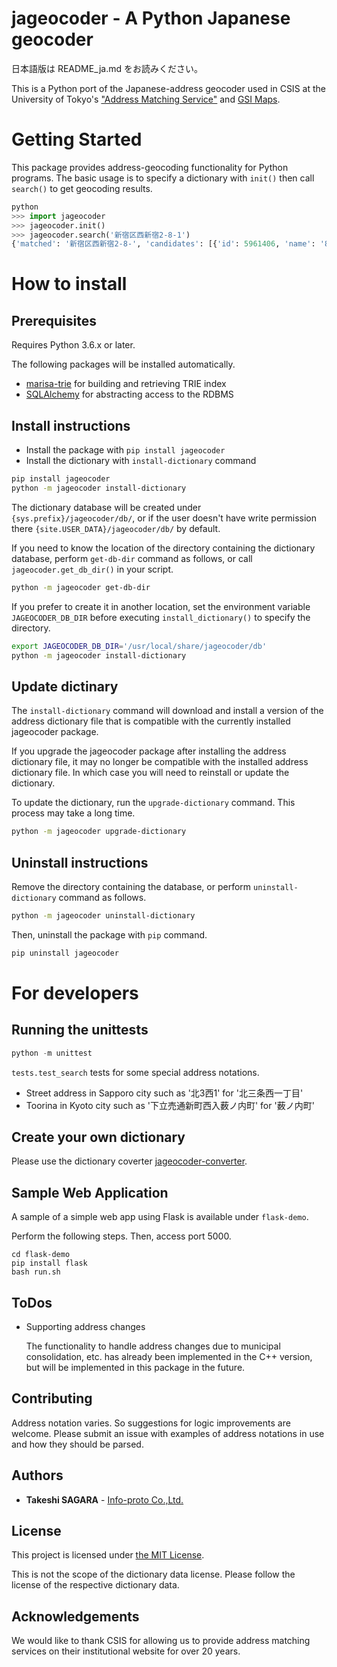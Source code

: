 # jageocoder - A Python Japanese geocoder

日本語版は README_ja.md をお読みください。

This is a Python port of the Japanese-address geocoder used in CSIS at the University of Tokyo's ["Address Matching Service"](https://newspat.csis.u-tokyo.ac.jp/geocode/modules/addmatch/index.php?content_id=1) and [GSI Maps](https://maps.gsi.go.jp/).

# Getting Started

This package provides address-geocoding functionality for Python programs. The basic usage is to specify a dictionary with `init()` then call `search()` to get geocoding results.

```python
python
>>> import jageocoder
>>> jageocoder.init()
>>> jageocoder.search('新宿区西新宿2-8-1')
{'matched': '新宿区西新宿2-8-', 'candidates': [{'id': 5961406, 'name': '8番', 'x': 139.691778, 'y': 35.689627, 'level': 7, 'note': None, 'fullname': ['東京都', '新宿区', '西新宿', '二丁目', '8番']}]}
```

# How to install

## Prerequisites

Requires Python 3.6.x or later.

The following packages will be installed automatically.

- [marisa-trie](https://pypi.org/project/marisa-trie/)
    for building and retrieving TRIE index
- [SQLAlchemy](https://pypi.org/project/SQLAlchemy/)
    for abstracting access to the RDBMS

## Install instructions

- Install the package with `pip install jageocoder`
- Install the dictionary with `install-dictionary` command

```sh
pip install jageocoder
python -m jageocoder install-dictionary
```

The dictionary database will be created under
`{sys.prefix}/jageocoder/db/`, or if the user doesn't have 
write permission there `{site.USER_DATA}/jageocoder/db/`
by default.

If you need to know the location of the directory containing
the dictionary database, perform `get-db-dir` command as follows,
or call `jageocoder.get_db_dir()` in your script.

```sh
python -m jageocoder get-db-dir
```

If you prefer to create it in another location, set the environment
variable `JAGEOCODER_DB_DIR` before executing `install_dictionary()`
to specify the directory.

```sh
export JAGEOCODER_DB_DIR='/usr/local/share/jageocoder/db'
python -m jageocoder install-dictionary
```

## Update dictinary

The `install-dictionary` command will download and install
a version of the address dictionary file that is compatible with
the currently installed jageocoder package.

If you upgrade the jageocoder package after installing
the address dictionary file, it may no longer be compatible with
the installed address dictionary file.
In which case you will need to reinstall or update the dictionary.

To update the dictionary, run the `upgrade-dictionary` command.
This process may take a long time.

```sh
python -m jageocoder upgrade-dictionary
```

## Uninstall instructions

Remove the directory containing the database, or perform 
`uninstall-dictionary` command as follows.

```sh
python -m jageocoder uninstall-dictionary
```

Then, uninstall the package with `pip` command.

```sh
pip uninstall jageocoder
```


# For developers

## Running the unittests

```python
python -m unittest
``` 

`tests.test_search` tests for some special address notations.

- Street address in Sapporo city such as '北3西1' for '北三条西一丁目'
- Toorina in Kyoto city such as '下立売通新町西入薮ノ内町' for '薮ノ内町'

## Create your own dictionary

Please use the dictionary coverter
[jageocoder-converter](https://github.com/t-sagara/jageocoder-converter).

## Sample Web Application

A sample of a simple web app using Flask is available under
`flask-demo`.

Perform the following steps. Then, access port 5000.

```
cd flask-demo
pip install flask
bash run.sh
```

## ToDos

- Supporting address changes

    The functionality to handle address changes due to municipal consolidation, etc.
    has already been implemented in the C++ version, but will be implemented
    in this package in the future.

## Contributing

Address notation varies. So suggestions for logic improvements are welcome.
Please submit an issue with examples of address notations in use and how they should be parsed.

## Authors

* **Takeshi SAGARA** - [Info-proto Co.,Ltd.](https://www.info-proto.com/)

## License

This project is licensed under [the MIT License](https://opensource.org/licenses/mit-license.php).

This is not the scope of the dictionary data license. Please follow the license of the respective dictionary data.

## Acknowledgements

We would like to thank CSIS for allowing us to provide address matching services on their institutional website for over 20 years.

